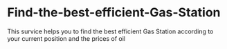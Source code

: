 # Find-the-best-efficient-Gas-Station
This survice helps you to find the best efficient Gas Station according to your current position and the prices of oil
